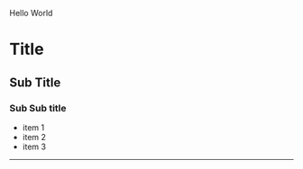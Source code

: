 Hello World

# Title

## Sub Title

### Sub Sub title

- item 1
- item 2
- item 3

-----------------------------------------------------------------

